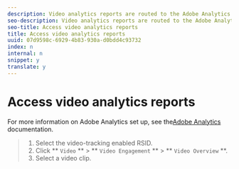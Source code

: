 ```yaml
---
description: Video analytics reports are routed to the Adobe Analytics reporting platforms.
seo-description: Video analytics reports are routed to the Adobe Analytics reporting platforms.
seo-title: Access video analytics reports
title: Access video analytics reports
uuid: 07d9598c-6929-4b83-930a-d0bdd4c93732
index: n
internal: n
snippet: y
translate: y
---
```


# Access video analytics reports

For more information on Adobe Analytics set up, see the[Adobe Analytics](http://microsite.omniture.com/t2/help/en_US/reference/) documentation. 
>1. Select the video-tracking enabled RSID.
>1. Click ** `Video` ** &gt; ** `Video Engagement` ** &gt; ** `Video Overview` **.
>1. Select a video clip.
